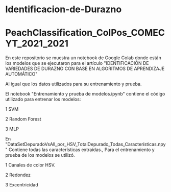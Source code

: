 # Identificacion-de-Durazno
# PeachClassification_ColPos_COMECYT_2021_2021

En este repositorio se muestra un notebook de Google Colab donde están los modelos
que se ejecutaron para el artículo "IDENTIFICACIÓN DE VARIEDADES DE DURAZNO CON BASE EN ALGORITMOS DE APRENDIZAJE AUTOMÁTICO"

Al igual que los datos utilizados para su entrenamiento y prueba.

El notebook "Entrenamiento y prueba de modelos.ipynb" contiene el código utilizado para entrenar los modelos: 

1 SVM

2 Random Forest 

3 MLP

En "DataSetDepuradoVsAll_por_HSV_TotalDepurado_Todas_Características.npy" Contiene todas las características extraídas., Para el entrenamiento y prueba de los modelos se utilizó.

1 Canales de color HSV.

2 Redondez

3 Excentricidad


